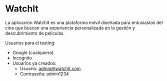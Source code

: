 # WatchIt

La aplicación WatchIt es una plataforma móvil diseñada para entusiastas del cine que buscan una experiencia personalizada en la gestión y descubrimiento de películas.

Usuarios para el testing:
- Google (cualquiera)
- Incognito
- Usuarios ya creados:
    - Usuario: admin@watchit.com
    - Contraseña: admin1234
